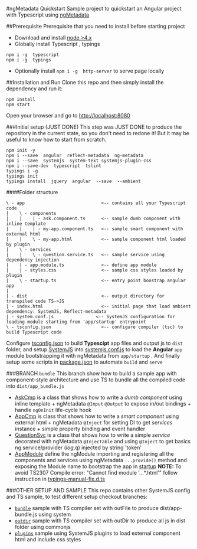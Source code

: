 #ngMetadata Quickstart
Sample project to quickstart an Angular project with Typescript using [ngMetadata](https://github.com/ngParty/ng-metadata)

##Prerequisite
Prerequisite that you need to install before starting project
- Download and install [node >4.x](https://nodejs.org/en/download/)
- Globally install Typescript , typings
```
npm i -g  typescript  
npm i -g  typings
```
- Optionally install `npm i -g  http-server` to serve page locally

##Installation and Run
Clone this repo and then simply install the dependency and run it: 
```
npm install
npm start
```
Open your browser and go to [http://localhost:8080](http://localhost:8080)



###Initial setup (JUST DONE)
This step was JUST DONE to produce the repository in the current state, so you don't need to redone it!
But it may be useful to know how to start from scratch.
```
npm init -y
npm i --save  angular  reflect-metadata  ng-metadata 
npm i --save  systemjs  system-text systemjs-plugin-css
npm i --save-dev  typescript  tslint
typings i -g
typings init
typings install  jquery  angular  --save  --ambient
```

####Folder structure
```
\ - app                             <-- contains all your Typescript code
|    \ - components
|    |    | - ask.component.ts      <-- sample dumb component with inline template
|    |    | - my-app.component.ts   <-- sample smart component with external html
|    |    \ - my-app.html           <-- sample component html loaded by plugin
|    \ - services
|    |    \ - question.service.ts   <-- sample service using dependency injection
|    | - app.module.ts              <-- define app module
|    | - styles.css                 <-- sample css styles loaded by plugin
|    \ - startup.ts                 <-- entry point boostrap angular app
|
| - dist                            <-- output directory for transpiled code TS->JS
| - index.html                      <-- initial page that load ambient dependency: SystemJS, Reflect-metadata 
| - system.conf.js                <-- SystemJS configuration for loading module starting from 'app/startup' entrypoint  
\ - tsconfig.json                   <-- configure compiler (tsc) to build Typescript code 
```

Configure [tsconfig.json](tsconfig.json) to build **Typescipt** app files and output js to `dist` folder, 
and setup [SystemJS](https://github.com/systemjs/systemjs/blob/master/docs/config-api.md) into [systemjs.conf.js](systemjs.conf.js) 
to load the **Angular** `app` module bootstrapping it with ngMetadata from `app/startup` . 
And finally setup some scripts in [package.json](package.json) to automate `build` and `serve`


###BRANCH `bundle`
This branch show how to build a sample app with component-style architecture and use TS to bundle all the compiled code into `dist/app_bundle.js` 
- [AskCmp](app/components/ask.component.ts) is a class that shows how to write a *dumb component* using inline template + ngMetadata `@Input` `@Output` to expose in/out bindings + handle `ngOnInit` life-cycle hook
- [AppCmp](app/components/my-app.component.ts) is class that shows how to write a *smart component* using external html + ngMetadata `@Inject` for setting DI to get *services* instance + simple property binding and event handler
- [QuestionSvc](app/services/question.service.ts) is a class that shows how to write a simple *service* decorated with ngMetadata `@Injectable` and using `@Inject` to get basics ng service/provider ($log,$q) injected by string 'token'
- [AppModule](app/app.module.ts) define the ngModule importing and registering all the components and services using ngMetadata `...provide()` method and exposing the Module name to bootstrap the app in [startup](app/startup.ts)
**NOTE:** To avoid TS2307 Compile error: "Cannot find module '...*.html'" follow instruction in [typings-manual-fix.d.ts](typings-manual-fix.d.ts#L4-L11)

###OTHER SETUP AND SAMPLE
This repo contains other SystemJS config and TS sample, to test different setup checkout branches:
- [`bundle`](https://github.com/dmorosinotto/ng-metadata-quickstart/tree/bundle) sample with TS compiler set with outFile to produce dist/app-bundle.js using system
- [`outdir`](https://github.com/dmorosinotto/ng-metadata-quickstart/tree/outdir) sample with TS compiler set with outDir to produce all js in dist folder using commonjs
- [`plugins`](https://github.com/dmorosinotto/ng-metadata-quickstart/tree/plugins) sample using SystemJS plugins to load external component html and include css styles

